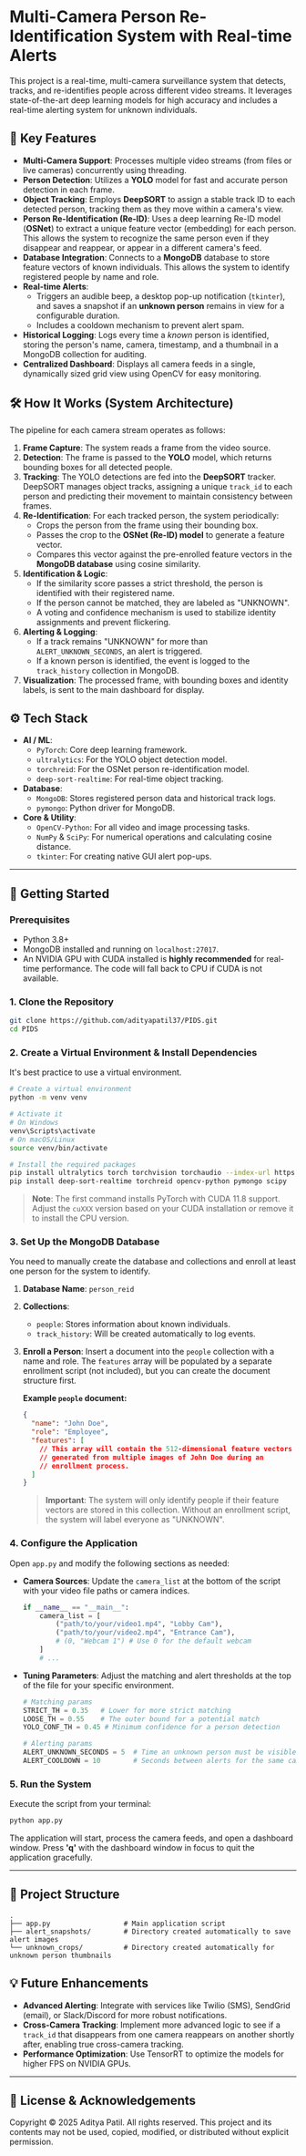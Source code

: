 # Multi-Camera Person Re-Identification System with Real-time Alerts

   

This project is a real-time, multi-camera surveillance system that detects, tracks, and re-identifies people across different video streams. It leverages state-of-the-art deep learning models for high accuracy and includes a real-time alerting system for unknown individuals.

## 🚀 Key Features

  * **Multi-Camera Support**: Processes multiple video streams (from files or live cameras) concurrently using threading.
  * **Person Detection**: Utilizes a **YOLO** model for fast and accurate person detection in each frame.
  * **Object Tracking**: Employs **DeepSORT** to assign a stable track ID to each detected person, tracking them as they move within a camera's view.
  * **Person Re-Identification (Re-ID)**: Uses a deep learning Re-ID model (**OSNet**) to extract a unique feature vector (embedding) for each person. This allows the system to recognize the same person even if they disappear and reappear, or appear in a different camera's feed.
  * **Database Integration**: Connects to a **MongoDB** database to store feature vectors of known individuals. This allows the system to identify registered people by name and role.
  * **Real-time Alerts**:
      * Triggers an audible beep, a desktop pop-up notification (`tkinter`), and saves a snapshot if an **unknown person** remains in view for a configurable duration.
      * Includes a cooldown mechanism to prevent alert spam.
  * **Historical Logging**: Logs every time a *known* person is identified, storing the person's name, camera, timestamp, and a thumbnail in a MongoDB collection for auditing.
  * **Centralized Dashboard**: Displays all camera feeds in a single, dynamically sized grid view using OpenCV for easy monitoring.

## 🛠️ How It Works (System Architecture)

The pipeline for each camera stream operates as follows:

1.  **Frame Capture**: The system reads a frame from the video source.
2.  **Detection**: The frame is passed to the **YOLO** model, which returns bounding boxes for all detected people.
3.  **Tracking**: The YOLO detections are fed into the **DeepSORT** tracker. DeepSORT manages object tracks, assigning a unique `track_id` to each person and predicting their movement to maintain consistency between frames.
4.  **Re-Identification**: For each tracked person, the system periodically:
      * Crops the person from the frame using their bounding box.
      * Passes the crop to the **OSNet (Re-ID) model** to generate a feature vector.
      * Compares this vector against the pre-enrolled feature vectors in the **MongoDB database** using cosine similarity.
5.  **Identification & Logic**:
      * If the similarity score passes a strict threshold, the person is identified with their registered name.
      * If the person cannot be matched, they are labeled as "UNKNOWN".
      * A voting and confidence mechanism is used to stabilize identity assignments and prevent flickering.
6.  **Alerting & Logging**:
      * If a track remains "UNKNOWN" for more than `ALERT_UNKNOWN_SECONDS`, an alert is triggered.
      * If a known person is identified, the event is logged to the `track_history` collection in MongoDB.
7.  **Visualization**: The processed frame, with bounding boxes and identity labels, is sent to the main dashboard for display.

## ⚙️ Tech Stack

  * **AI / ML**:
      * `PyTorch`: Core deep learning framework.
      * `ultralytics`: For the YOLO object detection model.
      * `torchreid`: For the OSNet person re-identification model.
      * `deep-sort-realtime`: For real-time object tracking.
  * **Database**:
      * `MongoDB`: Stores registered person data and historical track logs.
      * `pymongo`: Python driver for MongoDB.
  * **Core & Utility**:
      * `OpenCV-Python`: For all video and image processing tasks.
      * `NumPy` & `SciPy`: For numerical operations and calculating cosine distance.
      * `tkinter`: For creating native GUI alert pop-ups.

-----

## 🏁 Getting Started

### Prerequisites

  * Python 3.8+
  * MongoDB installed and running on `localhost:27017`.
  * An NVIDIA GPU with CUDA installed is **highly recommended** for real-time performance. The code will fall back to CPU if CUDA is not available.

### 1\. Clone the Repository

```bash
git clone https://github.com/adityapatil37/PIDS.git
cd PIDS
```

### 2\. Create a Virtual Environment & Install Dependencies

It's best practice to use a virtual environment.

```bash
# Create a virtual environment
python -m venv venv

# Activate it
# On Windows
venv\Scripts\activate
# On macOS/Linux
source venv/bin/activate

# Install the required packages
pip install ultralytics torch torchvision torchaudio --index-url https://download.pytorch.org/whl/cu118
pip install deep-sort-realtime torchreid opencv-python pymongo scipy
```

> **Note**: The first command installs PyTorch with CUDA 11.8 support. Adjust the `cuXXX` version based on your CUDA installation or remove it to install the CPU version.

### 3\. Set Up the MongoDB Database

You need to manually create the database and collections and enroll at least one person for the system to identify.

1.  **Database Name**: `person_reid`

2.  **Collections**:

      * `people`: Stores information about known individuals.
      * `track_history`: Will be created automatically to log events.

3.  **Enroll a Person**:
    Insert a document into the `people` collection with a name and role. The `features` array will be populated by a separate enrollment script (not included), but you can create the document structure first.

    **Example `people` document:**

    ```json
    {
      "name": "John Doe",
      "role": "Employee",
      "features": [
        // This array will contain the 512-dimensional feature vectors
        // generated from multiple images of John Doe during an
        // enrollment process.
      ]
    }
    ```

    > **Important**: The system will only identify people if their feature vectors are stored in this collection. Without an enrollment script, the system will label everyone as "UNKNOWN".

### 4\. Configure the Application

Open `app.py` and modify the following sections as needed:

  * **Camera Sources**: Update the `camera_list` at the bottom of the script with your video file paths or camera indices.

    ```python
    if __name__ == "__main__":
        camera_list = [
            ("path/to/your/video1.mp4", "Lobby Cam"),
            ("path/to/your/video2.mp4", "Entrance Cam"),
            # (0, "Webcam 1") # Use 0 for the default webcam
        ]
        # ...
    ```

  * **Tuning Parameters**: Adjust the matching and alert thresholds at the top of the file for your specific environment.

    ```python
    # Matching params
    STRICT_TH = 0.35   # Lower for more strict matching
    LOOSE_TH = 0.55    # The outer bound for a potential match
    YOLO_CONF_TH = 0.45 # Minimum confidence for a person detection

    # Alerting params
    ALERT_UNKNOWN_SECONDS = 5  # Time an unknown person must be visible to trigger an alert
    ALERT_COOLDOWN = 10        # Seconds between alerts for the same camera
    ```

### 5\. Run the System

Execute the script from your terminal:

```bash
python app.py
```

The application will start, process the camera feeds, and open a dashboard window. Press **'q'** with the dashboard window in focus to quit the application gracefully.

-----

## 📁 Project Structure

```
.
├── app.py                  # Main application script
├── alert_snapshots/        # Directory created automatically to save alert images
└── unknown_crops/          # Directory created automatically for unknown person thumbnails
```

## 💡 Future Enhancements

  * **Advanced Alerting**: Integrate with services like Twilio (SMS), SendGrid (email), or Slack/Discord for more robust notifications.
  * **Cross-Camera Tracking**: Implement more advanced logic to see if a `track_id` that disappears from one camera reappears on another shortly after, enabling true cross-camera tracking.
  * **Performance Optimization**: Use TensorRT to optimize the models for higher FPS on NVIDIA GPUs.

---
## 📜 License & Acknowledgements
Copyright © 2025 Aditya Patil. All rights reserved.
This project and its contents may not be used, copied, modified, or distributed without explicit permission.